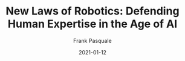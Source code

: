 ---
title: "New Laws of Robotics: Defending Human Expertise in the Age of AI"
author: "Frank Pasquale"
isbn: "0674975227"
isbn13: "9780674975224"
rating: "4"
publisher: "Belknap Press"
pages: "352"
publishYear: "2020"
read: "2021"
date: "2021-01-12"
goodreads_id: "51343034"
language: "en"
---